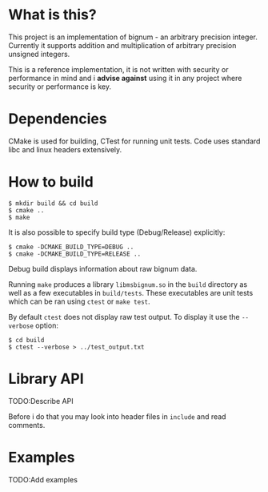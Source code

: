 # What is this?
This project is an implementation of bignum - an arbitrary precision integer. Currently it supports addition and multiplication of arbitrary precision unsigned integers.

This is a reference implementation, it is not written with security or performance in mind and i __advise against__ using it in any project where security or performance is key.

# Dependencies
CMake is used for building, CTest for running unit tests. Code uses standard libc and linux headers extensively.

# How to build
```
$ mkdir build && cd build
$ cmake ..
$ make
```
It is also possible to specify build type (Debug/Release) explicitly:
```
$ cmake -DCMAKE_BUILD_TYPE=DEBUG ..
$ cmake -DCMAKE_BUILD_TYPE=RELEASE ..
```
Debug build displays information about raw bignum data.

Running `make` produces a library `libmsbignum.so` in the `build` directory as well as a few executables in `build/tests`. These executables are unit tests which can be ran using `ctest` or `make test`.

By default `ctest` does not display raw test output. To display it use the `--verbose` option:
```
$ cd build
$ ctest --verbose > ../test_output.txt
```
# Library API
TODO:Describe API

Before i do that you may look into header files in `include` and read comments.

# Examples
TODO:Add examples
